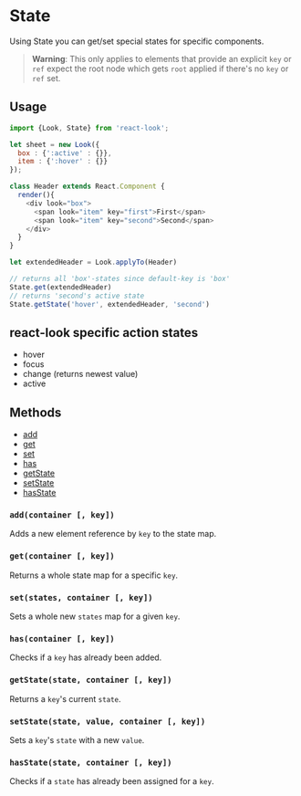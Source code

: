 # State
Using State you can get/set special states for specific components.<br>

> **Warning**: This only applies to elements that provide an explicit `key` or `ref` expect the root node which gets `root` applied if there's no `key` or `ref` set.<br>

## Usage

```javascript
import {Look, State} from 'react-look';

let sheet = new Look({
  box : {':active' : {}},
  item : {':hover' : {}}
});

class Header extends React.Component {
  render(){
    <div look="box">
      <span look="item" key="first">First</span>
      <span look="item" key="second">Second</span>
    </div>
  }
}

let extendedHeader = Look.applyTo(Header)

// returns all 'box'-states since default-key is 'box'
State.get(extendedHeader)
// returns 'second's active state
State.getState('hover', extendedHeader, 'second')
```

## react-look specific action states
* hover
* focus
* change (returns newest value)
* active

## Methods
- [add](#addcontainer--key)
- [get](#getcontainer--key)
- [set](#setstates-container--key)
- [has](#hascontainer--key)
- [getState](#getstatestate-container--key)
- [setState](#setstatestate-value-container--key)
- [hasState](#hasstatecontainer-state)


### `add(container [, key])`
Adds a new element reference by `key` to the state map.

### `get(container [, key])`
Returns a whole state map for a specific `key`.

### `set(states, container [, key])`
Sets a whole new `states` map for a given `key`.

### `has(container [, key])`
Checks if a `key` has already been added.

### `getState(state, container [, key])`
Returns a `key`'s current `state`.

### `setState(state, value, container [, key])`
Sets a `key`'s `state` with a new `value`.

### `hasState(state, container [, key])`
Checks if a `state` has already been assigned for a `key`.
